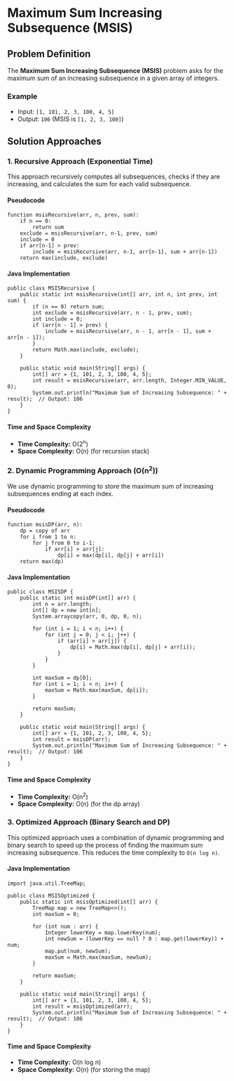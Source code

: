 Maximum Sum Increasing Subsequence (MSIS)
=========================================

Problem Definition
------------------

The **Maximum Sum Increasing Subsequence (MSIS)** problem asks for the maximum sum of an increasing subsequence in a given array of integers.

### Example

*   Input: `[1, 101, 2, 3, 100, 4, 5]`
*   Output: `106` (MSIS is `[1, 2, 3, 100]`)

Solution Approaches
-------------------

### 1\. Recursive Approach (Exponential Time)

This approach recursively computes all subsequences, checks if they are increasing, and calculates the sum for each valid subsequence.

#### Pseudocode

    function msisRecursive(arr, n, prev, sum):
        if n == 0:
            return sum
        exclude = msisRecursive(arr, n-1, prev, sum)
        include = 0
        if arr[n-1] > prev:
            include = msisRecursive(arr, n-1, arr[n-1], sum + arr[n-1])
        return max(include, exclude)
    

#### Java Implementation

    public class MSISRecursive {
        public static int msisRecursive(int[] arr, int n, int prev, int sum) {
            if (n == 0) return sum;
            int exclude = msisRecursive(arr, n - 1, prev, sum);
            int include = 0;
            if (arr[n - 1] > prev) {
                include = msisRecursive(arr, n - 1, arr[n - 1], sum + arr[n - 1]);
            }
            return Math.max(include, exclude);
        }
    
        public static void main(String[] args) {
            int[] arr = {1, 101, 2, 3, 100, 4, 5};
            int result = msisRecursive(arr, arr.length, Integer.MIN_VALUE, 0);
            System.out.println("Maximum Sum of Increasing Subsequence: " + result);  // Output: 106
        }
    }
    

#### Time and Space Complexity

*   **Time Complexity:** O(2<sup>n</sup>)
*   **Space Complexity:** O(n) (for recursion stack)

### 2\. Dynamic Programming Approach (O(n<sup>2</sup>))

We use dynamic programming to store the maximum sum of increasing subsequences ending at each index.

#### Pseudocode

    function msisDP(arr, n):
        dp = copy of arr
        for i from 1 to n:
            for j from 0 to i-1:
                if arr[i] > arr[j]:
                    dp[i] = max(dp[i], dp[j] + arr[i])
        return max(dp)
    

#### Java Implementation

    public class MSISDP {
        public static int msisDP(int[] arr) {
            int n = arr.length;
            int[] dp = new int[n];
            System.arraycopy(arr, 0, dp, 0, n);
    
            for (int i = 1; i < n; i++) {
                for (int j = 0; j < i; j++) {
                    if (arr[i] > arr[j]) {
                        dp[i] = Math.max(dp[i], dp[j] + arr[i]);
                    }
                }
            }
    
            int maxSum = dp[0];
            for (int i = 1; i < n; i++) {
                maxSum = Math.max(maxSum, dp[i]);
            }
    
            return maxSum;
        }
    
        public static void main(String[] args) {
            int[] arr = {1, 101, 2, 3, 100, 4, 5};
            int result = msisDP(arr);
            System.out.println("Maximum Sum of Increasing Subsequence: " + result);  // Output: 106
        }
    }
    

#### Time and Space Complexity

*   **Time Complexity:** O(n<sup>2</sup>)
*   **Space Complexity:** O(n) (for the dp array)

### 3\. Optimized Approach (Binary Search and DP)

This optimized approach uses a combination of dynamic programming and binary search to speed up the process of finding the maximum sum increasing subsequence. This reduces the time complexity to `O(n log n)`.

#### Java Implementation

    import java.util.TreeMap;
    
    public class MSISOptimized {
        public static int msisOptimized(int[] arr) {
            TreeMap map = new TreeMap<>();
            int maxSum = 0;
    
            for (int num : arr) {
                Integer lowerKey = map.lowerKey(num);
                int newSum = (lowerKey == null ? 0 : map.get(lowerKey)) + num;
                map.put(num, newSum);
                maxSum = Math.max(maxSum, newSum);
            }
    
            return maxSum;
        }
    
        public static void main(String[] args) {
            int[] arr = {1, 101, 2, 3, 100, 4, 5};
            int result = msisOptimized(arr);
            System.out.println("Maximum Sum of Increasing Subsequence: " + result);  // Output: 106
        }
    }
    

#### Time and Space Complexity

*   **Time Complexity:** O(n log n)
*   **Space Complexity:** O(n) (for storing the map)